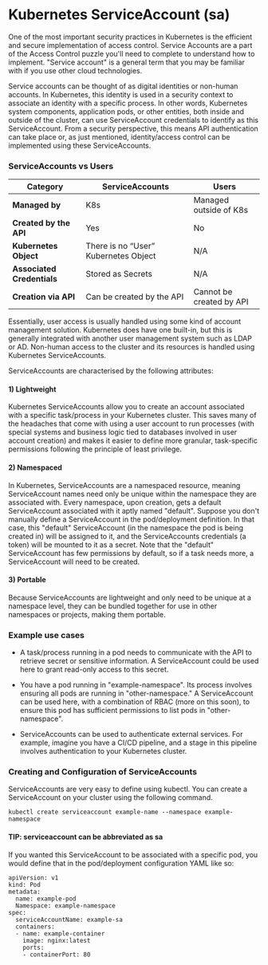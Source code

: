 # Kubernetes ServiceAccount (sa)


One of the most important security practices in Kubernetes is the efficient and secure implementation of access control. Service Accounts are a part of the Access Control puzzle you'll need to complete to understand how to implement. "Service account" is a general term that you may be familiar with if you use other cloud technologies. 

Service accounts can be thought of as digital identities or non-human accounts. In Kubernetes, this identity is used in a security context to associate an identity with a specific process. In other words, Kubernetes system components, application pods, or other entities, both inside and outside of the cluster, can use ServiceAccount credentials to identify as this ServiceAccount. From a security perspective, this means API authentication can take place or, as just mentioned, identity/access control can be implemented using these ServiceAccounts. 

### ServiceAccounts vs Users

| **Category**               | **ServiceAccounts**                                    | **Users**                                            |
|----------------------------|--------------------------------------------------------|------------------------------------------------------|
| **Managed by**              | K8s                                                    | Managed outside of K8s                               |
| **Created by the API**      | Yes                                                    | No                                                   |
| **Kubernetes Object**       | There is no “User” Kubernetes Object                  | N/A                                                  |
| **Associated Credentials**  | Stored as Secrets                                      | N/A                                                  |
| **Creation via API**        | Can be created by the API                             | Cannot be created by API                             |

Essentially, user access is usually handled using some kind of account management solution. Kubernetes does have one built-in, but this is generally integrated with another user management system such as LDAP or AD. Non-human access to the cluster and its resources is handled using Kubernetes ServiceAccounts.

ServiceAccounts are characterised by the following attributes:

#### 1) Lightweight

Kubernetes ServiceAccounts allow you to create an account associated with a specific task/process in your Kubernetes cluster. This saves many of the headaches that come with using a user account to run processes (with special systems and business logic tied to databases involved in user account creation) and makes it easier to define more granular, task-specific permissions following the principle of least privilege.

#### 2) Namespaced

 In Kubernetes, ServiceAccounts are a namespaced resource, meaning ServiceAccount names need only be unique within the namespace they are associated with. Every namespace, upon creation, gets a default ServiceAccount associated with it aptly named "default". Suppose you don't manually define a ServiceAccount in the pod/deployment definition. In that case, this "default" ServiceAccount (in the namespace the pod is being created in)  will be assigned to it, and the ServiceAccounts credentials (a token) will be mounted to it as a secret. Note that the "default" ServiceAccount has few permissions by default, so if a task needs more, a ServiceAccount will need to be created. 

 #### 3) Portable

Because ServiceAccounts are lightweight and only need to be unique at a namespace level, they can be bundled together for use in other namespaces or projects, making them portable.

### Example use cases

 - A task/process running in a pod needs to communicate with the API to retrieve secret or sensitive information. A ServiceAccount could be used here to grant read-only access to this secret. 

 - You have a pod running in "example-namespace". Its process involves ensuring all pods are running in "other-namespace." A ServiceAccount can be used here, with a combination of RBAC (more on this soon), to ensure this pod has sufficient permissions to list pods in "other-namespace". 

 - ServiceAccounts can be used to authenticate external services. For example, imagine you have a CI/CD pipeline, and a stage in this pipeline involves authentication to your Kubernetes cluster.


### Creating and Configuration of ServiceAccounts

ServiceAccounts are very easy to define using kubectl. You can create a ServiceAccount on your cluster using the following command.


    kubectl create serviceaccount example-name --namespace example-namespace

#### TIP: serviceaccount can be abbreviated as sa

If you wanted this ServiceAccount to be associated with a specific pod, you would define that in the pod/deployment configuration YAML like so:

    apiVersion: v1
    kind: Pod
    metadata:
      name: example-pod
      Namespace: example-namespace
    spec:
      serviceAccountName: example-sa
      containers:
      - name: example-container
        image: nginx:latest
        ports:
        - containerPort: 80

